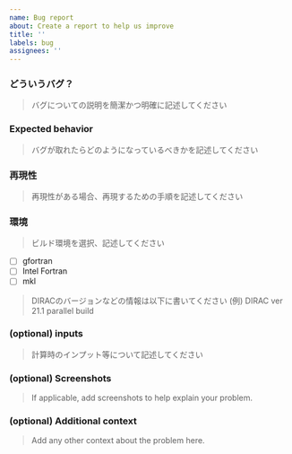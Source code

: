 ```yaml
---
name: Bug report
about: Create a report to help us improve
title: ''
labels: bug
assignees: ''
---
```


### どういうバグ？
> バグについての説明を簡潔かつ明確に記述してください

### Expected behavior
> バグが取れたらどのようになっているべきかを記述してください

### 再現性
> 再現性がある場合、再現するための手順を記述してください

### 環境
> ビルド環境を選択、記述してください
- [ ] gfortran
- [ ] Intel Fortran
- [ ] mkl
> DIRACのバージョンなどの情報は以下に書いてください
> (例) DIRAC ver 21.1
> parallel build

### (optional) inputs
> 計算時のインプット等について記述してください

### (optional) Screenshots
> If applicable, add screenshots to help explain your problem.

### (optional) Additional context
> Add any other context about the problem here.
